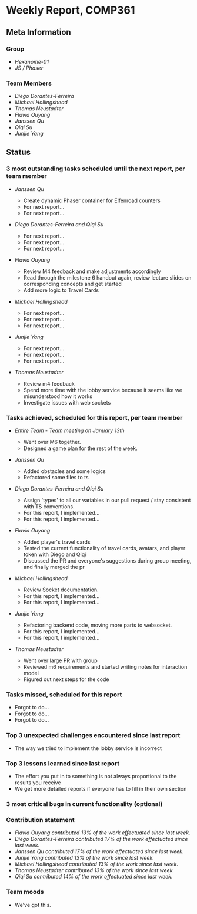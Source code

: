 # Weekly Report, COMP361

## Meta Information

### Group

 * *Hexanome-01*
 * *JS / Phaser*

### Team Members

 * *Diego Dorantes-Ferreira*
 * *Michael Hollingshead*
 * *Thomas Neustadter*
 * *Flavia Ouyang*
 * *Janssen Qu*
 * *Qiqi Su*
 * *Junjie Yang*

## Status

### 3 most outstanding tasks scheduled until the next report, per team member

* *Janssen Qu*
    * Create dynamic Phaser container for Elfenroad counters
    * For next report...
    * For next report...
    
* *Diego Dorantes-Ferreira and Qiqi Su*
    * For next report...
    * For next report...
    * For next report...

 * *Flavia Ouyang*
    * Review M4 feedback and make adjustments accordingly
    * Read through the milestone 6 handout again, review lecture slides on corresponding concepts and get started
    * Add more logic to Travel Cards
 
 * *Michael Hollingshead*
    * For next report...
    * For next report...
    * For next report...
    
 * *Junjie Yang*
    * For next report...
    * For next report...
    * For next report...

 * *Thomas Neustadter*
    * Review m4 feedback
    * Spend more time with the lobby service because it seems like we misunderstood how it works
    * Investigate issues with web sockets


### Tasks achieved, scheduled for this report, per team member

* *Entire Team - Team meeting on January 13th*
    * Went over M6 together.
    * Designed a game plan for the rest of the week.

* *Janssen Qu*
    * Added obstacles and some logics
    * Refactored some files to ts
    
* *Diego Dorantes-Ferreira and Qiqi Su*
    * Assign 'types' to all our variables in our pull request / stay consistent with TS conventions.
    * For this report, I implemented...
    * For this report, I implemented...

 * *Flavia Ouyang*
    * Added player's travel cards
    * Tested the current functionality of travel cards, avatars, and player token with Diego and Qiqi
    * Discussed the PR and everyone's suggestions during group meeting, and finally merged the pr
 
 * *Michael Hollingshead*
    * Review Socket documentation.
    * For this report, I implemented...
    * For this report, I implemented...
    
 * *Junjie Yang*
    * Refactoring backend code, moving more parts to websocket.
    * For this report, I implemented...
    * For this report, I implemented...

 * *Thomas Neustadter*
    * Went over large PR with group
    * Reviewed m6 requirements and started writing notes for interaction model
    * Figured out next steps for the code

### Tasks missed, scheduled for this report

* Forgot to do...
* Forgot to do...
* Forgot to do...

### Top 3 unexpected challenges encountered since last report

* The way we tried to implement the lobby service is incorrect

### Top 3 lessons learned since last report

* The effort you put in to something is not always proportional to the results you receive
* We get more detailed reports if everyone has to fill in their own section

### 3 most critical bugs in current functionality (optional)



### Contribution statement

 * *Flavia Ouyang contributed 13% of the work effectuated since last week.*
 * *Diego Dorantes-Ferreira contributed 17% of the work effectuated since last week.*
 * *Janssen Qu contributed 17% of the work effectuated since last week.*
 * *Junjie Yang contributed 13% of the work since last week.*
 * *Michael Hollingshead contributed 13% of the work since last week.*
 * *Thomas Neustadter contributed 13% of the work since last week.*
 * *Qiqi Su contributed 14% of the work effectuated since last week.*

### Team moods

 * We've got this.

